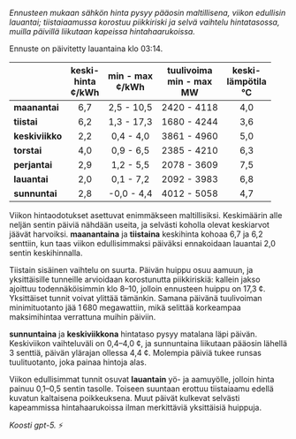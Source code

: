 *Ennusteen mukaan sähkön hinta pysyy pääosin maltillisena, viikon edullisin lauantai; tiistaiaamussa korostuu piikkiriski ja selvä vaihtelu hintatasossa, muilla päivillä liikutaan kapeissa hintahaarukoissa.*

Ennuste on päivitetty lauantaina klo 03:14.

|  | keski-<br>hinta<br>¢/kWh | min - max<br>¢/kWh | tuulivoima<br>min - max<br>MW | keski-<br>lämpötila<br>°C |
|:-------------|:----------------:|:----------------:|:-------------:|:-------------:|
| **maanantai** | 6,7 | 2,5 - 10,5 | 2420 - 4118 | 4,0 |
| **tiistai** | 6,2 | 1,3 - 17,3 | 1680 - 4244 | 3,6 |
| **keskiviikko** | 2,2 | 0,4 - 4,0 | 3861 - 4960 | 5,0 |
| **torstai** | 4,0 | 0,9 - 6,5 | 2385 - 4210 | 6,3 |
| **perjantai** | 2,9 | 1,2 - 5,5 | 2078 - 3609 | 7,5 |
| **lauantai** | 2,0 | 0,1 - 7,2 | 2092 - 3983 | 6,8 |
| **sunnuntai** | 2,8 | -0,0 - 4,4 | 4012 - 5058 | 4,7 |

Viikon hintaodotukset asettuvat enimmäkseen maltillisiksi. Keskimäärin alle neljän sentin päiviä nähdään useita, ja selvästi koholla olevat keskiarvot jäävät harvoiksi. **maanantaina** ja **tiistaina** keskihinta kohoaa 6,7 ja 6,2 senttiin, kun taas viikon edullisimmaksi päiväksi ennakoidaan lauantai 2,0 sentin keskihinnalla.

Tiistain sisäinen vaihtelu on suurta. Päivän huippu osuu aamuun, ja yksittäisille tunneille arvioidaan korostunutta piikkiriskiä: kallein jakso ajoittuu todennäköisimmin klo 8–10, jolloin ennusteen huippu on 17,3 ¢. Yksittäiset tunnit voivat ylittää tämänkin. Samana päivänä tuulivoiman minimituotanto jää 1 680 megawattiin, mikä selittää korkeampaa maksimihintaa verrattuna muihin päiviin.

**sunnuntaina** ja **keskiviikkona** hintataso pysyy matalana läpi päivän. Keskiviikon vaihteluväli on 0,4–4,0 ¢, ja sunnuntaina liikutaan pääosin lähellä 3 senttiä, päivän ylärajan ollessa 4,4 ¢. Molempia päiviä tukee runsas tuulituotanto, joka painaa hintoja alas.

Viikon edullisimmat tunnit osuvat **lauantain** yö- ja aamuyölle, jolloin hinta painuu 0,1–0,5 sentin tasolle. Toiseen suuntaan erottuu tiistaiaamu edellä kuvatun kaltaisena poikkeuksena. Muut päivät kulkevat selvästi kapeammissa hintahaarukoissa ilman merkittäviä yksittäisiä huippuja.

*Koosti gpt-5.* ⚡

